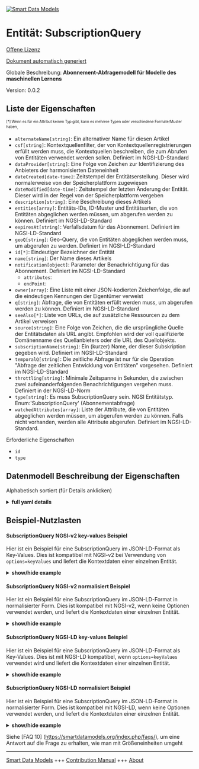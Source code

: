 <!-- 10-Header -->    
[![Smart Data Models](https://smartdatamodels.org/wp-content/uploads/2022/01/SmartDataModels_logo.png "Logo")](https://smartdatamodels.org)    
Entität: SubscriptionQuery    
==========================<!-- /10-Header -->    
<!-- 15-License -->    
[Offene Lizenz](https://github.com/smart-data-models//dataModel.MachineLearning/blob/master/SubscriptionQuery/LICENSE.md)    
[Dokument automatisch generiert](https://docs.google.com/presentation/d/e/2PACX-1vTs-Ng5dIAwkg91oTTUdt8ua7woBXhPnwavZ0FxgR8BsAI_Ek3C5q97Nd94HS8KhP-r_quD4H0fgyt3/pub?start=false&loop=false&delayms=3000#slide=id.gb715ace035_0_60)    
<!-- /15-License -->    
<!-- 20-Description -->    
Globale Beschreibung: **Abonnement-Abfragemodell für Modelle des maschinellen Lernens**    
Version: 0.0.2    
<!-- /20-Description -->    
<!-- 30-PropertiesList -->    
## Liste der Eigenschaften    
<sup><sub>[*] Wenn es für ein Attribut keinen Typ gibt, kann es mehrere Typen oder verschiedene Formate/Muster haben</sub></sup>.    
- `alternateName[string]`: Ein alternativer Name für diesen Artikel  - `csf[string]`: Kontextquellenfilter, der von Kontextquellenregistrierungen erfüllt werden muss, die Kontextquellen beschreiben, die zum Abrufen von Entitäten verwendet werden sollen. Definiert im NGSI-LD-Standard  - `dataProvider[string]`: Eine Folge von Zeichen zur Identifizierung des Anbieters der harmonisierten Dateneinheit  - `dateCreated[date-time]`: Zeitstempel der Entitätserstellung. Dieser wird normalerweise von der Speicherplattform zugewiesen  - `dateModified[date-time]`: Zeitstempel der letzten Änderung der Entität. Dieser wird in der Regel von der Speicherplattform vergeben  - `description[string]`: Eine Beschreibung dieses Artikels  - `entities[array]`: Entitäts-IDs, ID-Muster und Entitätsarten, die von Entitäten abgeglichen werden müssen, um abgerufen werden zu können. Definiert im NGSI-LD-Standard  - `expiresAt[string]`: Verfallsdatum für das Abonnement. Definiert im NGSI-LD-Standard  - `geoQ[string]`: Geo-Query, die von Entitäten abgeglichen werden muss, um abgerufen zu werden. Definiert im NGSI-LD-Standard  - `id[*]`: Eindeutiger Bezeichner der Entität  - `name[string]`: Der Name dieses Artikels  - `notification[object]`: Parameter der Benachrichtigung für das Abonnement. Definiert im NGSI-LD-Standard  	- `attributes`:       
	- `endPoint`:       
- `owner[array]`: Eine Liste mit einer JSON-kodierten Zeichenfolge, die auf die eindeutigen Kennungen der Eigentümer verweist  - `q[string]`: Abfrage, die von Entitäten erfüllt werden muss, um abgerufen werden zu können. Definiert im NGSI-LD-Standard  - `seeAlso[*]`: Liste von URLs, die auf zusätzliche Ressourcen zu dem Artikel verweisen  - `source[string]`: Eine Folge von Zeichen, die die ursprüngliche Quelle der Entitätsdaten als URL angibt. Empfohlen wird der voll qualifizierte Domänenname des Quellanbieters oder die URL des Quellobjekts.  - `subscriptionName[string]`: Ein (kurzer) Name, der dieser Subskription gegeben wird. Definiert im NGSI-LD-Standard  - `temporalQ[string]`: Die zeitliche Abfrage ist nur für die Operation "Abfrage der zeitlichen Entwicklung von Entitäten" vorgesehen. Definiert im NGSI-LD-Standard  - `throttling[string]`: Minimale Zeitspanne in Sekunden, die zwischen zwei aufeinanderfolgenden Benachrichtigungen vergehen muss. Definiert in der NGSI-LD-Norm  - `type[string]`: Es muss SubscriptionQuery sein. NGSI Entitätstyp. Enum:'SubscriptionQuery' (Abonnementabfrage)  - `watchedAttributes[array]`: Liste der Attribute, die von Entitäten abgeglichen werden müssen, um abgerufen werden zu können. Falls nicht vorhanden, werden alle Attribute abgerufen. Definiert im NGSI-LD-Standard.  <!-- /30-PropertiesList -->    
<!-- 35-RequiredProperties -->    
Erforderliche Eigenschaften    
- `id`  - `type`  <!-- /35-RequiredProperties -->    
<!-- 40-RequiredProperties -->    
<!-- /40-RequiredProperties -->    
<!-- 50-DataModelHeader -->    
## Datenmodell Beschreibung der Eigenschaften    
Alphabetisch sortiert (für Details anklicken)    
<!-- /50-DataModelHeader -->    
<!-- 60-ModelYaml -->    
<details><summary><strong>full yaml details</strong></summary>      
```yaml    
SubscriptionQuery:      
  description: Subscription Query model for Machine Learning models      
  properties:      
    alternateName:      
      description: An alternative name for this item      
      type: string      
      x-ngsi:      
        type: Property      
    csf:      
      description: Context source filter that shall be matched by Context Source Registrations describing Context Sources to be used for retrieving Entities. Defined in NGSI-LD standard      
      type: string      
      x-ngsi:      
        type: Property      
    dataProvider:      
      description: A sequence of characters identifying the provider of the harmonised data entity      
      type: string      
      x-ngsi:      
        type: Property      
    dateCreated:      
      description: Entity creation timestamp. This will usually be allocated by the storage platform      
      format: date-time      
      type: string      
      x-ngsi:      
        type: Property      
    dateModified:      
      description: Timestamp of the last modification of the entity. This will usually be allocated by the storage platform      
      format: date-time      
      type: string      
      x-ngsi:      
        type: Property      
    description:      
      description: A description of this item      
      type: string      
      x-ngsi:      
        type: Property      
    entities:      
      description: 'Entity ids, id pattern and Entity types that shall be matched by Entities in order to be retrieved. Defined in NGSI-LD standard'      
      items:      
        properties:      
          type:      
            type: string      
        type: object      
      type: array      
      x-ngsi:      
        type: Property      
    expiresAt:      
      description: Expiration date for the subscription. Defined in NGSI-LD standard      
      type: string      
      x-ngsi:      
        type: Property      
    geoQ:      
      description: Geo-Query that shall be matched by Entities in order be retrieved. Defined in NGSI-LD standard      
      type: string      
      x-ngsi:      
        type: Property      
    id:      
      anyOf:      
        - description: Identifier format of any NGSI entity      
          maxLength: 256      
          minLength: 1      
          pattern: ^[\w\-\.\{\}\$\+\*\[\]`|~^@!,:\\]+$      
          type: string      
          x-ngsi:      
            type: Property      
        - description: Identifier format of any NGSI entity      
          format: uri      
          type: string      
          x-ngsi:      
            type: Property      
      description: Unique identifier of the entity      
      x-ngsi:      
        type: Property      
    name:      
      description: The name of this item      
      type: string      
      x-ngsi:      
        type: Property      
    notification:      
      description: Parameters of the notification for the subscription. Defined in NGSI-LD standard      
      properties:      
        attributes:      
          items:      
            type: string      
          type: array      
        endPoint:      
          properties:      
            accept:      
              type: string      
            uri:      
              format: uri      
              type: string      
          type: object      
        format:      
          description: Format of the output      
          type: string      
          x-ngsi:      
            type: Property      
      type: object      
      x-ngsi:      
        type: Property      
    owner:      
      description: A List containing a JSON encoded sequence of characters referencing the unique Ids of the owner(s)      
      items:      
        anyOf:      
          - description: Identifier format of any NGSI entity      
            maxLength: 256      
            minLength: 1      
            pattern: ^[\w\-\.\{\}\$\+\*\[\]`|~^@!,:\\]+$      
            type: string      
            x-ngsi:      
              type: Property      
          - description: Identifier format of any NGSI entity      
            format: uri      
            type: string      
            x-ngsi:      
              type: Property      
        description: Unique identifier of the entity      
        x-ngsi:      
          type: Property      
      type: array      
      x-ngsi:      
        type: Property      
    q:      
      description: Query that shall be matched by Entities in order to be retrieved. Defined in NGSI-LD standard      
      type: string      
      x-ngsi:      
        type: Property      
    seeAlso:      
      description: list of uri pointing to additional resources about the item      
      oneOf:      
        - items:      
            format: uri      
            type: string      
          minItems: 1      
          type: array      
        - format: uri      
          type: string      
      x-ngsi:      
        type: Property      
    source:      
      description: 'A sequence of characters giving the original source of the entity data as a URL. Recommended to be the fully qualified domain name of the source provider, or the URL to the source object'      
      type: string      
      x-ngsi:      
        type: Property      
    subscriptionName:      
      description: A (short) name given to this Subscription. Defined in NGSI-LD standard      
      type: string      
      x-ngsi:      
        type: Property      
    temporalQ:      
      description: Temporal Query to be present only for 'Query Temporal Evolution of Entities' operation. Defined in NGSI-LD standard      
      type: string      
      x-ngsi:      
        type: Property      
    throttling:      
      description: Minimal period of time in seconds which shall elapse between two consecutive notifications. Defined in NGSI-LD standard      
      type: string      
      x-ngsi:      
        type: Property      
    type:      
      description: 'It has to be SubscriptionQuery. NGSI entity type. Enum:''SubscriptionQuery'''      
      enum:      
        - SubscriptionQuery      
      type: string      
      x-ngsi:      
        type: Property      
    watchedAttributes:      
      description: 'List of Attributes that shall be matched by Entities in order to be retrieved. If not present all Attributes will be retrieved. Defined in NGSI-LD standard. '      
      items:      
        type: string      
      type: array      
      x-ngsi:      
        type: Property      
  required:      
    - id      
    - type      
  type: object      
  x-derived-from: ""      
  x-disclaimer: 'Redistribution and use in source and binary forms, with or without modification, are permitted  provided that the license conditions are met. Copyleft (c) 2022 Contributors to Smart Data Models Program'      
  x-license-url: https://github.com/smart-data-models/dataModel.MachineLearning/blob/master/SubscriptionQuery/LICENSE.md      
  x-model-schema: https://smart-data-models.github.io/dataModel.MLModel/SubscriptionQuery/schema.json      
  x-model-tags: ""      
  x-version: 0.0.2      
```    
</details>      
<!-- /60-ModelYaml -->    
<!-- 70-MiddleNotes -->    
<!-- /70-MiddleNotes -->    
<!-- 80-Examples -->    
## Beispiel-Nutzlasten    
#### SubscriptionQuery NGSI-v2 key-values Beispiel    
Hier ist ein Beispiel für eine SubscriptionQuery im JSON-LD-Format als Key-Values. Dies ist kompatibel mit NGSI-v2 bei Verwendung von `options=keyValues` und liefert die Kontextdaten einer einzelnen Entität.    
<details><summary><strong>show/hide example</strong></summary>      
```json  
{  
  "id": "urn:ngsi-ld:Subscription:01",  
  "type": "SubscriptionQuery",  
  "entities": [  
    {  
      "type": "WaterConsumption"  
    }  
  ],  
  "watchedAttributes": [  
    "consumptionNextDay",  
    "consumptionNextWeek"  
  ],  
  "q": "refCity==urn:ngsi-ld:City:Valbonne",  
  "notification": {  
    "attributes": [  
      "consumptionNextDay",  
      "consumptionNextWeek"  
    ],  
    "format": "keyValues",  
    "endpoint": {  
      "uri": "http://my-domain-name",  
      "accept": "application/json"  
    }  
  }  
}  
```  
</details>    
#### SubscriptionQuery NGSI-v2 normalisiert Beispiel    
Hier ist ein Beispiel für eine SubscriptionQuery im JSON-LD-Format in normalisierter Form. Dies ist kompatibel mit NGSI-v2, wenn keine Optionen verwendet werden, und liefert die Kontextdaten einer einzelnen Entität.    
<details><summary><strong>show/hide example</strong></summary>      
```json  
{  
  "id": "Subscription.01",  
  "type": "SubscriptionQuery",  
  "entities": {  
    "type": "StructuredValue",  
    "value": [  
      {  
        "type": "WaterConsumption"  
      }  
    ]  
  },  
  "watchedAttributes": {  
    "type": "StructuredValue",  
    "value": [  
      "consumptionNextDay",  
      "consumptionNextWeek"  
    ]  
  },  
  "q": {  
    "type": "Text",  
    "value": "refCity==urn:ngsi-ld:City:Valbonne"  
  },  
  "notification": {  
    "type": "StructuredValue",  
    "value": {  
      "attributes": [  
        "consumptionNextDay",  
        "consumptionNextWeek"  
      ],  
      "format": "keyValues",  
      "endpoint": {  
        "uri": "http://my-domain-name",  
        "accept": "application/json"  
      }  
    }  
  }  
}  
```  
</details>    
#### SubscriptionQuery NGSI-LD key-values Beispiel    
Hier ist ein Beispiel für eine SubscriptionQuery im JSON-LD-Format als Key-Values. Dies ist mit NGSI-LD kompatibel, wenn `options=keyValues` verwendet wird und liefert die Kontextdaten einer einzelnen Entität.    
<details><summary><strong>show/hide example</strong></summary>      
```json  
{  
  "id": "urn:ngsi-ld:Subscription:01",  
  "type": "SubscriptionQuery",  
  "entities": [  
    {  
      "type": "WaterConsumption"  
    }  
  ],  
  "notification": {  
    "attributes": [  
      "consumptionNextDay",  
      "consumptionNextWeek"  
    ],  
    "format": "keyValues",  
    "endpoint": {  
      "uri": "http://my-domain-name",  
      "accept": "application/json"  
    }  
  },  
  "q": "refCity==urn:ngsi-ld:City:Valbonne",  
  "watchedAttributes": [  
    "consumptionNextDay",  
    "consumptionNextWeek"  
  ],  
  "@context": [  
    "https://raw.githubusercontent.com/smart-data-models/dataModel.MachineLearning/master/context.jsonld"  
  ]  
}  
```  
</details>    
#### SubscriptionQuery NGSI-LD normalisiert Beispiel    
Hier ist ein Beispiel für eine SubscriptionQuery im JSON-LD-Format in normalisierter Form. Dies ist kompatibel mit NGSI-LD, wenn keine Optionen verwendet werden, und liefert die Kontextdaten einer einzelnen Entität.    
<details><summary><strong>show/hide example</strong></summary>      
```json  
{  
    "id": "urn:ngsi-ld:Subscription:01",  
    "type": "SubscriptionQuery",  
    "entities": {  
        "type": "Property",  
        "value": [  
            {  
                "type": "WaterConsumption"  
            }  
        ]  
    },  
    "notification": {  
        "type": "property",  
        "value": {  
            "attributes": [  
                "consumptionNextDay",  
                "consumptionNextWeek"  
            ],  
            "format": "keyValues",  
            "endpoint": {  
                "uri": "http://my-domain-name",  
                "accept": "application/json"  
            }  
        }  
    },  
    "q": {  
        "type": "Property",  
        "value": "refCity==urn:ngsi-ld:City:Valbonne"  
    },  
    "watchedAttributes": {  
        "type": "Property",  
        "value": [  
            "consumptionNextDay",  
            "consumptionNextWeek"  
        ]  
    },  
    "@context": [  
        "https://raw.githubusercontent.com/smart-data-models/dataModel.MachineLearning/master/context.jsonld"  
    ]  
}  
```  
</details><!-- /80-Examples -->    
<!-- 90-FooterNotes -->    
<!-- /90-FooterNotes -->    
<!-- 95-Units -->    
Siehe [FAQ 10] (https://smartdatamodels.org/index.php/faqs/), um eine Antwort auf die Frage zu erhalten, wie man mit Größeneinheiten umgeht    
<!-- /95-Units -->    
<!-- 97-LastFooter -->    
---    
[Smart Data Models](https://smartdatamodels.org) +++ [Contribution Manual](https://bit.ly/contribution_manual) +++ [About](https://bit.ly/Introduction_SDM)<!-- /97-LastFooter -->    

